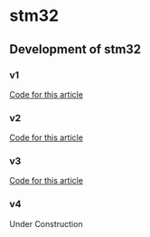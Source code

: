# stm32
## Development of stm32
### v1
[Code for this article](https://qiita.com/mitazet/items/59f953ecfaadd3092e08)
### v2
[Code for this article](https://qiita.com/mitazet/items/002e103380ee318c6ee2)
### v3
[Code for this article](https://qiita.com/mitazet/items/02f47f4c1162d0286efd)
### v4
Under Construction
